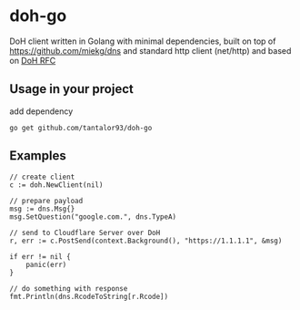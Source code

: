 # doh-go
DoH client written in Golang with minimal dependencies, built on top of https://github.com/miekg/dns
and standard http client (net/http) and based on [DoH RFC](https://datatracker.ietf.org/doc/html/rfc8484#section-4.1)

## Usage in your project
add dependency
```
go get github.com/tantalor93/doh-go
```

## Examples
```
// create client
c := doh.NewClient(nil)

// prepare payload
msg := dns.Msg{}
msg.SetQuestion("google.com.", dns.TypeA)

// send to Cloudflare Server over DoH
r, err := c.PostSend(context.Background(), "https://1.1.1.1", &msg)

if err != nil {
    panic(err)
}

// do something with response
fmt.Println(dns.RcodeToString[r.Rcode])
```